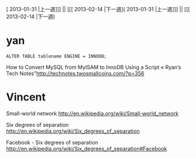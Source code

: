 [ 2013-01-31 |上一週]]] || [[[ 2013-02-14 |下一週]( 2013-01-31 |上一週]]] || [[[ 2013-02-14 |下一週)



# yan



    ALTER TABLE tablename ENGINE = INNODB;


How to Convert MySQL from MyISAM to InnoDB Using a Script « Ryan’s Tech Notes"<http://technotes.twosmallcoins.com/?p=356>  


# Vincent


Small-world network
<http://en.wikipedia.org/wiki/Small-world_network>  

Six degrees of separation
<http://en.wikipedia.org/wiki/Six_degrees_of_separation>  

Facebook - Six degrees of separation
<http://en.wikipedia.org/wiki/Six_degrees_of_separation#Facebook>  